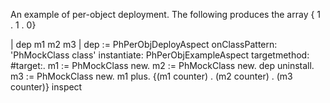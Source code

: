 An example of per-object deployment. The following produces the array { 1 . 1 . 0}

| dep m1 m2 m3 |
dep := PhPerObjDeployAspect onClassPattern: 'PhMockClass class' instantiate: PhPerObjExampleAspect targetmethod: #target:.
m1 := PhMockClass new.
m2 := PhMockClass new.
dep uninstall.
m3 := PhMockClass new.
m1 plus.
{(m1 counter) . (m2 counter) . (m3 counter)} inspect
